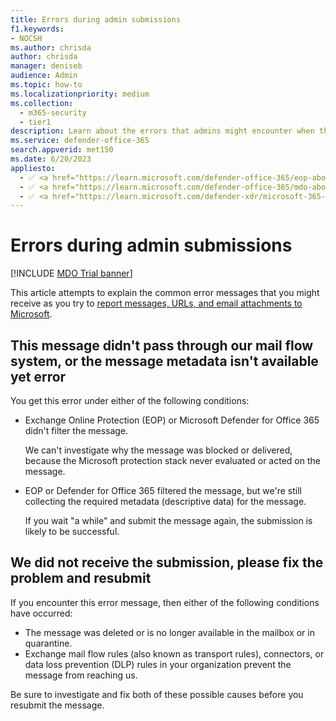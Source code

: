 ```yaml
---
title: Errors during admin submissions
f1.keywords:
- NOCSH
ms.author: chrisda
author: chrisda
manager: deniseb
audience: Admin
ms.topic: how-to
ms.localizationpriority: medium
ms.collection:
  - m365-security
  - tier1
description: Learn about the errors that admins might encounter when they try to report email, URLs, and email attachments to Microsoft as false positives and false negatives.
ms.service: defender-office-365
search.appverid: met150
ms.date: 6/20/2023
appliesto:
  - ✅ <a href="https://learn.microsoft.com/defender-office-365/eop-about" target="_blank">Exchange Online Protection</a>
  - ✅ <a href="https://learn.microsoft.com/defender-office-365/mdo-about#defender-for-office-365-plan-1-vs-plan-2-cheat-sheet" target="_blank">Microsoft Defender for Office 365 Plan 1 and Plan 2</a>
  - ✅ <a href="https://learn.microsoft.com/defender-xdr/microsoft-365-defender" target="_blank">Microsoft Defender XDR</a>
---
```


# Errors during admin submissions

[!INCLUDE [MDO Trial banner](../includes/mdo-trial-banner.md)]

This article attempts to explain the common error messages that you might receive as you try to [report messages, URLs, and email attachments to Microsoft](submissions-admin.md).

## This message didn't pass through our mail flow system, or the message metadata isn't available yet error

You get this error under either of the following conditions:

- Exchange Online Protection (EOP) or Microsoft Defender for Office 365 didn't filter the message.

  We can't investigate why the message was blocked or delivered, because the Microsoft protection stack never evaluated or acted on the message.

- EOP or Defender for Office 365 filtered the message, but we're still collecting the required metadata (descriptive data) for the message.

  If you wait "a while" and submit the message again, the submission is likely to be successful.

## We did not receive the submission, please fix the problem and resubmit

If you encounter this error message, then either of the following conditions have occurred:

- The message was deleted or is no longer available in the mailbox or in quarantine.
- Exchange mail flow rules (also known as transport rules), connectors, or data loss prevention (DLP) rules in your organization prevent the message from reaching us.

Be sure to investigate and fix both of these possible causes before you resubmit the message.
